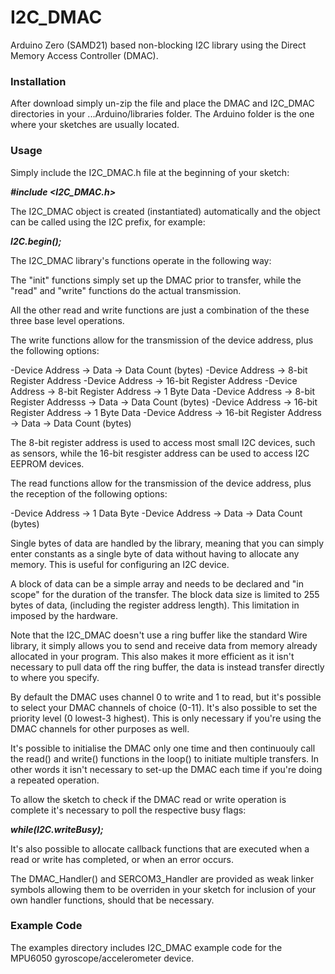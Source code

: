 # I2C_DMAC
Arduino Zero (SAMD21) based non-blocking I2C library using the Direct Memory Access Controller (DMAC).

### __Installation__

After download simply un-zip the file and place the DMAC and I2C_DMAC directories in your ...Arduino/libraries folder. The Arduino folder is the one where your sketches are usually located.

### __Usage__

Simply include the I2C_DMAC.h file at the beginning of your sketch:

**_#include <I2C_DMAC.h>_**

The I2C_DMAC object is created (instantiated) automatically and the object can be called using the I2C prefix, for example:

**_I2C.begin();_**

The I2C_DMAC library's functions operate in the following way:

The "init" functions simply set up the DMAC prior to transfer, while the "read" and "write" functions do the actual transmission.

All the other read and write functions are just a combination of the these three base level operations.

The write functions allow for the transmission of the device address, plus the following options:

-Device Address -> Data -> Data Count (bytes)
-Device Address -> 8-bit Register Address
-Device Address -> 16-bit Register Address
-Device Address -> 8-bit Register Address -> 1 Byte Data
-Device Address -> 8-bit Register Addresss -> Data -> Data Count (bytes)
-Device Address -> 16-bit Register Address -> 1 Byte Data
-Device Address -> 16-bit Register Address -> Data -> Data Count (bytes)

The 8-bit register address is used to access most small I2C devices, such as sensors, while the 16-bit resgister address can be used to access I2C EEPROM devices.

The read functions allow for the transmission of the device address, plus the reception of the following options:

-Device Address -> 1 Data Byte
-Device Address -> Data -> Data Count (bytes)

Single bytes of data are handled by the library, meaning that you can simply enter constants as a single byte of data without having to allocate any memory. This is useful for configuring an I2C device.

A block of data can be a simple array and needs to be declared and "in scope" for the duration of the transfer. The block data size is limited to 255 bytes of data, (including the register address length). This limitation in imposed by the hardware.

Note that the I2C_DMAC doesn't use a ring buffer like the standard Wire library, it simply allows you to send and receive data from memory already allocated in your program. This also makes it more efficient as it isn't necessary to pull data off the ring buffer, the data is instead transfer directly to where you specify.

By default the DMAC uses channel 0 to write and 1 to read, but it's possible to select your DMAC channels of choice (0-11). It's also possible to set the priority level (0 lowest-3 highest). This is only necessary if you're using the DMAC channels for other purposes as well.

It's possible to initialise the DMAC only one time and then continuouly call the read() and write() functions in the loop() to initiate multiple transfers. In other words it isn't necessary to set-up the DMAC each time if you're doing a repeated operation.

To allow the sketch to check if the DMAC read or write operation is complete it's necessary to poll the respective busy flags:

**_while(I2C.writeBusy);_**

It's also possible to allocate callback functions that are executed when a read or write has completed, or when an error occurs.

The DMAC_Handler() and SERCOM3_Handler are provided as weak linker symbols allowing them to be overriden in your sketch for inclusion of your own handler functions, should that be necessary.

### __Example Code__

The examples directory includes I2C_DMAC example code for the MPU6050 gyroscope/accelerometer device.
